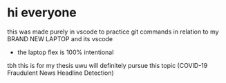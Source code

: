 # hi everyone

this was made purely in vscode to practice git commands in relation to my BRAND NEW LAPTOP and its vscode

- the laptop flex is 100% intentional

tbh this is for my thesis uwu
will definitely pursue this topic (COVID-19 Fraudulent News Headline Detection)